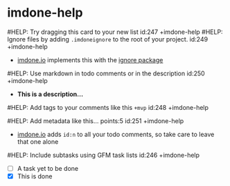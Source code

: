 imdone-help
====
#HELP: Try dragging this card to your new list id:247 +imdone-help
#HELP: Ignore files by adding `.imdoneignore` to the root of your project. id:249 +imdone-help
- [imdone.io](https://imdone.io) implements this with the [ignore package](https://www.npmjs.com/package/ignore)

#HELP: Use markdown in todo comments or in the description id:250 +imdone-help
- **This is a description...**

#HELP: Add tags to your comments like this `+mvp` id:248 +imdone-help

#HELP: Add metadata like this... points:5 id:251 +imdone-help
- [imdone.io](https://imdone.io) adds `id:n` to all your todo comments, so take care to leave that one alone

#HELP: Include subtasks using GFM task lists id:246 +imdone-help
- [ ] A task yet to be done
- [x] This is done
